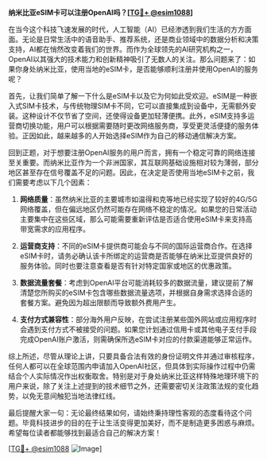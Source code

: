 **纳米比亚eSIM卡可以注册OpenAI吗？[[TG💪+ @esim1088](https://t.me/s/esim1088)]**

在当今这个科技飞速发展的时代，人工智能（AI）已经渗透到我们生活的方方面面。无论是日常生活中的语音助手、推荐系统，还是商业领域中的数据分析和决策支持，AI都在悄然改变着我们的世界。而作为全球领先的AI研究机构之一，OpenAI以其强大的技术能力和创新精神吸引了无数人的关注。那么问题来了：如果你身处纳米比亚，使用当地的eSIM卡，是否能够顺利注册并使用OpenAI的服务呢？

首先，让我们简单了解一下什么是eSIM卡以及它为何如此受欢迎。eSIM是一种嵌入式SIM卡技术，与传统物理SIM卡不同，它可以直接集成到设备中，无需额外安装。这种设计不仅节省了空间，还使得设备更加轻薄便携。此外，eSIM支持多运营商切换功能，用户可以根据需要随时更改网络服务商，享受更灵活便捷的服务体验。正因如此，越来越多的人开始选择eSIM作为自己的移动通信解决方案。

回到正题，对于想要注册OpenAI服务的用户而言，拥有一个稳定可靠的网络连接至关重要。而纳米比亚作为一个非洲国家，其互联网基础设施相对较为薄弱，部分地区甚至存在信号覆盖不足的问题。因此，在决定是否使用当地eSIM卡之前，我们需要考虑以下几个因素：

1. **网络质量**：虽然纳米比亚的主要城市如温得和克等地已经实现了较好的4G/5G网络覆盖，但在偏远地区仍然可能存在网络不稳定的情况。如果您的日常活动主要集中在这些区域，那么可能需要重新评估是否适合使用eSIM卡来支持高带宽需求的应用程序。

2. **运营商支持**：不同的eSIM卡提供商可能会与不同的国际运营商合作。在选择eSIM卡时，请务必确认该卡所绑定的运营商是否能够在纳米比亚提供良好的服务体验。同时也要注意查看是否有针对特定国家或地区的优惠政策。

3. **数据流量套餐**：考虑到OpenAI平台可能消耗较多的数据流量，建议提前了解清楚您所购买的eSIM卡包含哪些数据流量选项，并根据自身需求选择合适的套餐方案。避免因为超出限额而导致额外费用产生。

4. **支付方式兼容性**：部分海外用户反映，在尝试注册某些国外网站或应用程序时会遇到支付方式不被接受的问题。如果您计划通过信用卡或其他电子支付手段完成OpenAI账户激活，则需确保所选eSIM卡对应的付款渠道能够正常运作。

综上所述，尽管从理论上讲，只要具备合法有效的身份证明文件并通过审核程序，任何人都可以在全球范围内申请加入OpenAI社区，但具体到实际操作过程中仍需结合个人实际情况作出权衡取舍。特别是对于身处纳米比亚这样特殊地理环境下的用户来说，除了关注上述提到的技术细节之外，还需要密切关注政策法规的变化趋势，以免无意间触犯当地法律红线。

最后提醒大家一句：无论最终结果如何，请始终秉持理性客观的态度看待这个问题。毕竟科技进步的目的在于让生活变得更加美好，而不是制造更多困惑与麻烦。希望每位读者都能够找到最适合自己的解决方案！

[[TG💪+ @esim1088](https://t.me/s/esim1088) ![Image](https://i.postimg.cc/4NQfJmqS/Snipaste-2025-05-13-00-14-12.png)]